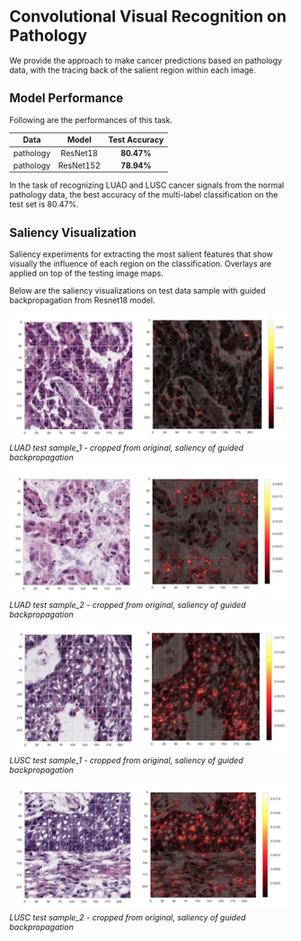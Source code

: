# Convolutional Visual Recognition on Pathology

We provide the approach to make cancer predictions based on pathology data, with the tracing back of the salient region within each image.

## Model Performance
Following are the performances of this task.

| Data | Model | Test Accuracy |
|:--------:|:---------:|:----------:|
|pathology | ResNet18 | **80.47%** |
|pathology | ResNet152 | **78.94%** |

In the task of recognizing LUAD and LUSC cancer signals from the normal pathology data, the best accuracy of the multi-label classification on the test set is 80.47%.


## Saliency Visualization

Saliency experiments for extracting the most salient features that show visually the influence of each region on the classification. Overlays are applied on top of the testing image maps.

Below are the saliency visualizations on test data sample with guided backpropagation from Resnet18 model.  

![LUAD_1](plots/saliency_LUAD1.png)
*LUAD test sample_1 - cropped from original, saliency of guided backpropagation*

![LUAD_2](plots/saliency_LUAD2.png)
*LUAD test sample_2 - cropped from original, saliency of guided backpropagation*

![LUSC_1](plots/saliency_LUSC1.png)
*LUSC test sample_1 - cropped from original, saliency of guided backpropagation*

![LUSC_2](plots/saliency_LUSC2.png)
*LUSC test sample_2 - cropped from original, saliency of guided backpropagation*
